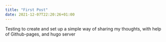 ```yaml
---
title: "First Post"
date: 2021-12-07T22:20:26+01:00
---
```


Testing to create and set up a simple way of sharing my thoughts, with help of 
Github-pages, and hugo server